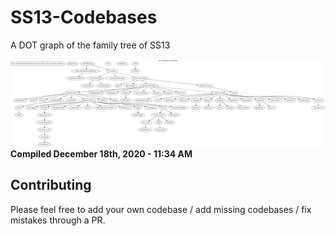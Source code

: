 # SS13-Codebases
A DOT graph of the family tree of SS13

![Graph](https://raw.githubusercontent.com/CthulhuOnIce/SS13-Codebases/master/tree.svg?sanitize=true)
**Compiled December 18th, 2020 - 11:34 AM**

## Contributing
Please feel free to add your own codebase / add missing codebases / fix mistakes through a PR. 
